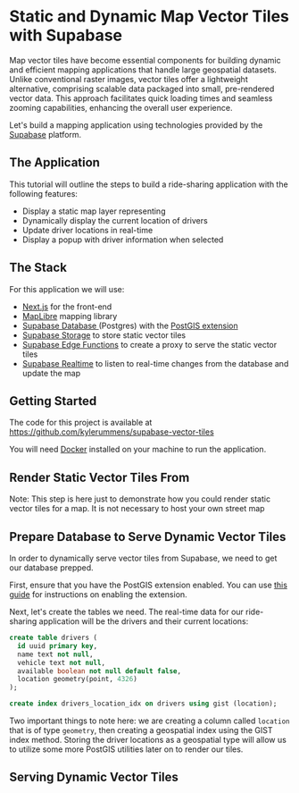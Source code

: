 # Static and Dynamic Map Vector Tiles with Supabase
Map vector tiles have become essential components for building dynamic and efficient mapping applications that handle large geospatial datasets. Unlike conventional raster images, vector tiles offer a lightweight alternative, comprising scalable data packaged into small, pre-rendered vector data. This approach facilitates quick loading times and seamless zooming capabilities, enhancing the overall user experience.

Let's build a mapping application using technologies provided by the [Supabase](https://supabase.com/) platform.

## The Application
This tutorial will outline the steps to build a ride-sharing application with the following features:
- Display a static map layer representing 
- Dynamically display the current location of drivers
- Update driver locations in real-time
- Display a popup with driver information when selected

## The Stack
For this application we will use:
- [Next.js](https://nextjs.org/) for the front-end
- [MapLibre](https://maplibre.org/) mapping library
- [Supabase Database ](https://supabase.com/database) (Postgres) with the [PostGIS extension](https://postgis.net/)
- [Supabase Storage](https://supabase.com/storage) to store static vector tiles
- [Supabase Edge Functions](https://supabase.com/edge-functions) to create a proxy to serve the static vector tiles
- [Supabase Realtime](https://supabase.com/realtime) to listen to real-time changes from the database and update the map

## Getting Started
The code for this project is available at https://github.com/kylerummens/supabase-vector-tiles

You will need [Docker](https://www.docker.com/) installed on your machine to run the application.

## Render Static Vector Tiles From 
Note: This step is here just to demonstrate how you could render static vector tiles for a map. It is not necessary to host your own street map

## Prepare Database to Serve Dynamic Vector Tiles
In order to dynamically serve vector tiles from Supabase, we need to get our database prepped.

First, ensure that you have the PostGIS extension enabled. You can use [this guide](https://supabase.com/docs/guides/database/extensions/postgis) for instructions on enabling the extension.

Next, let's create the tables we need. The real-time data for our ride-sharing application will be the drivers and their current locations:

```sql
create table drivers (
  id uuid primary key,
  name text not null,
  vehicle text not null,
  available boolean not null default false,
  location geometry(point, 4326)
);

create index drivers_location_idx on drivers using gist (location);
```

Two important things to note here: we are creating a column called `location` that is of type `geometry`, then creating a geospatial index using the GIST index method. Storing the driver locations as a geospatial type will allow us to utilize some more PostGIS utilities later on to render our tiles.

## Serving Dynamic Vector Tiles
